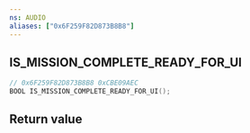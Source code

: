 ```yaml
---
ns: AUDIO
aliases: ["0x6F259F82D873B8B8"]
---
```

## IS_MISSION_COMPLETE_READY_FOR_UI

```c
// 0x6F259F82D873B8B8 0xCBE09AEC
BOOL IS_MISSION_COMPLETE_READY_FOR_UI();
```


## Return value
